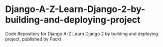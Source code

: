 


# Django-A-Z-Learn-Django-2-by-building-and-deploying-project
Code Repository for Django A-Z Learn Django 2 by building and deploying project, published by Packt
